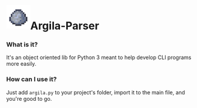<img align="left" width="64px" src="/src/images/icon.png" />

# Argila-Parser  

### What is it?  
It's an object oriented lib for Python 3 meant to help develop CLI programs more easily.  

### How can I use it?  
Just add `argila.py` to your project's folder, import it to the main file, and you're good to go.  

